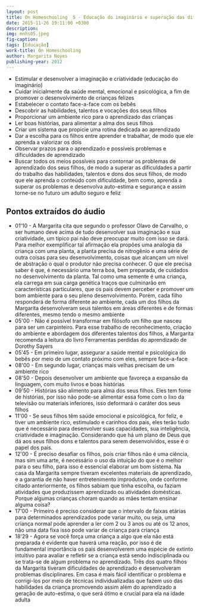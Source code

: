 ```yaml
---
layout: post
title: On Homeschooling  5 - Educação do imaginário e superação das dificuldades de aprendizado pelos talentos
date: 2015-11-26 19:11:00 +0300
description: 
img: mnhs05.jpeg
fig-caption: 
tags: [Educação]
work-title: On Homeschooling
author: Margarita Noyes
publishing-year: 2012
---
```


* Estimular e desenvolver a imaginação e criatividade (educação do imaginário)
* Cuidar inicialmente da saúde mental, emocional e psicológica, a fim de promover o desenvolvimento de crianças felizes
* Estabelecer o contato face-a-face com os bebês
* Descobrir as habilidades, talentos e vocações dos seus filhos
* Proporcionar um ambiente rico para o aprendizado das crianças
* Ler boas histórias, para alimentar a alma dos seus filhos
* Criar um sistema que propicie uma rotina dedicada ao aprendizado
* Dar a escolha para os filhos entre aprender e trabalhar, de modo que ele aprenda a valorizar os dois
* Observar prazos para o aprendizado e possíveis problemas e dificuldades de aprendizado
* Buscar todos os meios possíveis para contornar os problemas de aprendizado dos seus filhos, de modo a superar as dificuldades a partir do trabalho das habilidades, talentos e dons dos seus filhos, de modo que ele aprenda o conteúdo com dificuldade, bem como, aprenda a superar os problemas e desenvolva auto-estima e segurança e assim torne-se no futuro um adulto seguro e feliz

## Pontos extraídos do áudio

* 01'10 - A Margarita cita que segundo o professor Olavo de Carvalho, o ser humano deve acima de tudo desenvolver sua imaginação e sua criatividade, um típico pai não deve preocupar muito com isso se dará. Para melhor exemplificar tal afirmação ela propões uma analogia da criança com uma planta, a planta precisa de nitrogênio e uma série de outra coisas para seu desenvolvimento, coisas que alcançam um nível de abstração o qual o produtor não precisa conhecer. O que ele precisa saber é que, é necessário uma terra boa, bem preparada,  de cuidados no desenvolvimento da planta. Tal como uma semente é uma criança, ela carrega em sua carga genética traços que culminarão em características particulares, que os pais devem perceber e promover um bom ambiente para o seu pleno desenvolvimento. Porém, cada filho responderá de forma diferente ao ambiente, cada um dos filhos da Margarita desenvolveram seus talentos em áreas diferentes e de formas diferentes, mesmo tendo o mesmo ambiente
* 05'00 - Não é possível transformar em filósofo um filho que nasceu para ser um carpinteiro. Para esse trabalho de reconhecimento, criação do ambiente e abordagem dos diferentes talentos dos filhos, a Margarita recomenda a leitura do livro Ferramentas perdidas do aprendizado de Dorothy Sayers
* 05'45 - Em primeiro lugar, assegurar a saúde mental e psicológica do bebês por meio de um contato próximo com eles, sempre face-a-face
* 08'00 - Em segundo lugar, crianças mais velhas precisam de um ambiente rico
* 08'50 - Depois desenvolver um ambiente que favoreça a expansão da linguagem, com muito livros e boas histórias
* 09'50 - Histórias são alimento para alma dos seus filhos. Eles tem fome de histórias, por isso não pode-se alimentar essa fome com o lixo da televisão ou materiais inferiores, isso deformará o caráter dos seus filhos
* 11'00 - Se seus filhos têm saúde emocional e psicológica, for feliz, e tiver um ambiente rico, estimulado e carinhos dos pais, eles terão tudo que é necessário para desenvolver suas capacidades, sua inteligência, criatividade e imaginação. Considerando que há um plano de Deus que dá aos seus filhos dons e talentos para serem desenvolvidos, esse é o papel dos pais.
* 12'00 - É preciso desafiar os filhos, pois criar filhos não é uma ciência, mas sim uma arte, é necessário o uso da intuição do que é o melhor para o seu filho, para isso é essencial elaborar um bom sistema. Na casa da Margarita sempre tiveram excelentes materiais de aprendizado, e a garantia de não haver entretenimento improdutivo, onde conforme citado anteriormente, os filhos sabiam que tinha escolha, ou faziam atividades que produzissem aprendizado ou atividades domésticas. Porque algumas crianças choram quando as mães tentam ensinar alguma coisa?
* 17'00 - Primeiro é preciso considerar que o intervalo de faixas etárias para determinados aprendizados pode variar muito, ou seja, uma criança normal pode aprender a ler com 2 ou 3 anos ou até os 12 anos, não uma data fixa isso pode variar de criança para criança
* 18'29 - Agora se você força uma criança a algo que ela não está preparada é evidente que haverá uma reação, por isso é de fundamental importância os pais desenvolverem uma espécie de extinto intuitivo para avaliar e refletir se a criança está sendo indisciplinada ou se trata-se de algum problema no aprendizado. Três dos quatro filhos da Margarita tiveram dificuldades de aprendizado e desenvolveram problemas disciplinares. Em casa é mais fácil identificar o problema e corrigi-los por meio de técnicas individualizadas que fazem uso das habilidades da criança promovendo assim além do aprendizado a geração de auto-estima, o que será ótimo e crucial para ela na idade adulta

